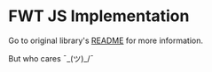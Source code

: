 # FWT JS Implementation

Go to original library's [README](https://github.com/DeltaLaboratory/fwt) for more information.

But who cares ¯\_(ツ)\_/¯
